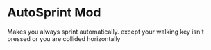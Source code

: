 # AutoSprint Mod

Makes you always sprint automatically.
except your walking key isn't pressed or you are collided horizontally
